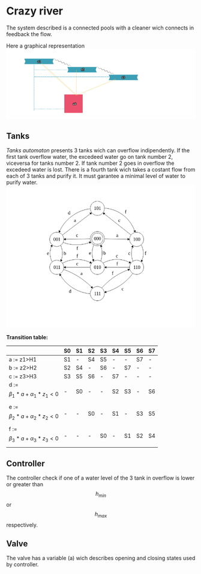 # Crazy river
The system described is a connected pools with a cleaner wich connects in feedback the flow.
 
Here a graphical representation
![Image of representation](tank_description.png)
## Tanks
*Tanks automaton* presents 3 tanks wich can overflow indipendently. If the first tank overflow water, the excedeed water go on tank number 2, viceversa for tanks number 2. If tank number 2 goes in overflow the excedeed water is lost. There is a fourth tank wich takes a costant flow from each of 3 tanks and purify it. It must garantee a minimal level of water to purify water.
![Image of tanks automaton](tanks_automaton.png)


**Transition table:**

|   | S0 | S1 | S2 | S3 | S4 | S5 | S6 | S7 |
|---|----|----|----|----|----|----|----|----|
| a := z1>H1| S1 | -  | S4 | S5 | -  | -  | S7 | -  |
| b := z2>H2 | S2 | S4 | -  | S6 | -  | S7 | -  | -  |
| c := z3>H3 | S3 | S5 | S6 | -  | S7 | -  | -  | -  |
| d := $$ \beta_1 * a + \alpha_1 * z_1 < 0 $$ | -  | S0 | -  | -  | S2 | S3 | -  | S6 |
| e :=  $$ \beta_2 * a + \alpha_2 * z_2 < 0 $$ | -  | -  | S0 | -  | S1 | -  | S3 | S5 |
| f :=  $$ \beta_3 * a + \alpha_3 * z_3 < 0 $$ | -  | -  | -  | S0 | -  | S1 | S2 | S4 |

## Controller
The controller check if one of a water level of the 3 tank in overflow is lower or greater than $$ h_{min} $$ or $$ h_{max} $$ respectively.

## Valve
The valve has a variable (a) wich describes opening and closing states used by controller.